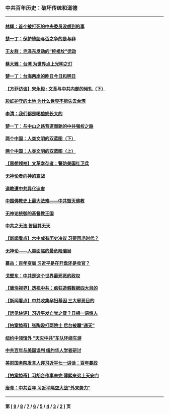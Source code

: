 ### 中共百年历史：破坏传统和道德
---
#### [林辉：首个被打死的中央委员没想到的事](../../pages/nf1176114/n13987400.md?06260430) 
#### [楚一丁：保护堕胎与否之争的是与非](../../pages/nf1176114/n13815642.md?06260430) 
#### [王友群：毛泽东发动的“挖祖坟”运动](../../pages/nf1176114/n13723639.md?06260430) 
#### [蔡大雅：台湾 为世界点上光明之灯](../../pages/nf1176114/n13531530.md?06260430) 
#### [楚一丁：台海两岸的昨日今日和明日](../../pages/nf1176114/n13531468.md?06260430) 
#### [【方菲访谈】宋永毅 : 文革与中共内部的倾轧（下）](../../pages/nf1176114/n13486836.md?06260430) 
#### [彩虹护守的土地 为什么世界不能失去台湾](../../pages/nf1176114/n13476849.md?06260430) 
#### [李清：我们都是喝狼奶长大的](../../pages/nf1176114/n13471478.md?06260430) 
#### [楚一丁：与中山之路背道而驰的中共强权之路](../../pages/nf1176114/n13437270.md?06260430) 
#### [两个中国：人类文明的双蓝图（下）](../../pages/nf1176114/n13423132.md?06260430) 
#### [两个中国：人类文明的双蓝图（上）](../../pages/nf1176114/n13422687.md?06260430) 
#### [【思想领袖】文革幸存者：警防美国红卫兵](../../pages/nf1176114/n13339289.md?06260430) 
#### [无神论者向神的宣战](../../pages/nf1176114/n13281535.md?06260430) 
#### [道教遭中共异化迫害](../../pages/nf1176114/n13281463.md?06260430) 
#### [中国佛教史上最大法难——中共毁灭佛教](../../pages/nf1176114/n13281397.md?06260430) 
#### [无神论统御的基督教王国](../../pages/nf1176114/n13281280.md?06260430) 
#### [中共之无法 皆因其无天](../../pages/nf1176114/n13281088.md?06260430) 
#### [【新闻看点】六中或有历史决议 习要回毛时代？](../../pages/nf1176114/n13222895.md?06260430) 
#### [无神论——人类面临的最危险骗局](../../pages/nf1176114/n13196137.md?06260430) 
#### [慕岳：百年变局 习近平是在开盘还是收官？](../../pages/nf1176114/n13206516.md?06260430) 
#### [戈壁东：中共是这个世界最邪恶的政权](../../pages/nf1176114/n13085641.md?06260430) 
#### [【唐浩视界】透视中共：疯狂造假数据四大目的](../../pages/nf1176114/n13080590.md?06260430) 
#### [【新闻看点】中共收集孕妇基因 三大邪恶目的](../../pages/nf1176114/n13077182.md?06260430) 
#### [【远见快评】习近平发亡党之音？日相一语惊人](../../pages/nf1176114/n13074809.md?06260430) 
#### [【拍案惊奇】张陶殴打两院士 后台被曝“通天”](../../pages/nf1176114/n13070496.md?06260430) 
#### [纽约中领馆外 “天灭中共”车队环绕车游](../../pages/nf1176114/n13070693.md?06260430) 
#### [中共百年与美国误判 纽约华人学者研讨](../../pages/nf1176114/n13067969.md?06260430) 
#### [美前国务院发言人评习近平七一讲话：百年暴政](../../pages/nf1176114/n13066986.md?06260430) 
#### [【拍案惊奇】习胡合作事未完 薄熙来弟上天安门](../../pages/nf1176114/n13065867.md?06260430) 
#### [唐青：中共百年 习近平隔空大战“外来势力”](../../pages/nf1176114/n13065976.md?06260430) 

---
#### 第 [ [9](./9.md?06260430) / [8](./8.md?06260430) / [7](./7.md?06260430) / [6](./6.md?06260430) / [5](./5.md?06260430) / [4](./4.md?06260430) / [3](./3.md?06260430) / [2](./2.md?06260430) ] 页
